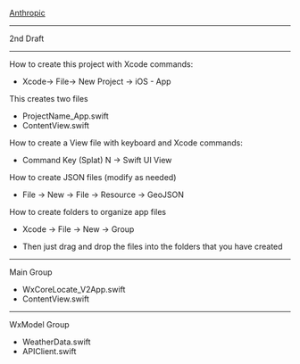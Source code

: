 

[Anthropic](https://www.anthropic.com)

- - - -
2nd Draft
- - - - 
How to create this project with Xcode commands:

* Xcode-> File-> New Project -> iOS - App

This creates two files

* ProjectName_App.swift
* ContentView.swift

How to create a View file with keyboard and Xcode commands:

* Command Key (Splat) N -> Swift UI View

How to create JSON files (modify as needed)

* File -> New -> File -> Resource -> GeoJSON

How to create folders to organize app files

* Xcode -> File -> New -> Group

* Then just drag and drop the files into the folders that you have created

- - - -

Main Group

* WxCoreLocate_V2App.swift
* ContentView.swift

- - - -

WxModel Group

* WeatherData.swift
* APIClient.swift

